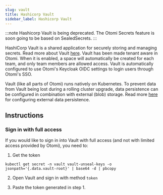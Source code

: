 ```yaml
---
slug: vault
title: Hashicorp Vault
sidebar_label: Hashicorp Vault
---
```


:::note
Hashicorp Vault is being deprecated. The Otomi Secrets feature is soon going to be based on SealedSecrets.
:::

HashiCorp Vault is a shared application for securely storing and managing secrets. Read more about Vault [here](https://www.vaultproject.io/docs/what-is-vault).
Vault has been made tenant aware in Otomi. When it is enabled, a space will automatically be created for each team, and only team members are allowed access. Vault is automatically configured to use Otomi's Keycloak OIDC settings to login users through Otomi's SSO.

Vault (like all parts of Otomi) runs natively on Kubernetes. To prevent data from Vault being lost during a rolling cluster upgrade, data persistence can be configured in combination with external (blob) storage. Read more [here](https://www.vaultproject.io/docs/configuration/storage) for configuring external data persistence.

## Instructions

### Sign in with full access

If you would like to sign in into Vault with full access (and not with limited access provided by Otomi), you need to:

1. Get the token

```
kubectl get secret -n vault vault-unseal-keys -o jsonpath='{.data.vault-root}' | base64 -d | pbcopy
```

2.  Open Vault and sign in with method `token`

3.  Paste the token generated in step 1.
